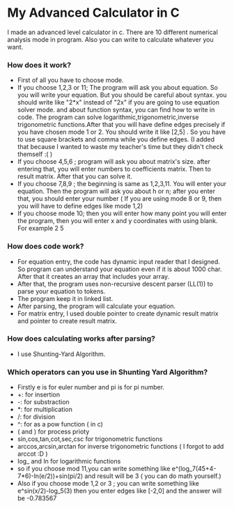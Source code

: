 # My Advanced Calculator in C
I made an advanced level calculator in c. There are 10 different numerical analysis mode in program. Also you can write to calculate whatever you want.
 ### How does it work?
 * First of all you have to choose mode.
 * If you choose 1,2,3 or 11; The program will ask you about equation. So you will write your equation. But you should be careful about syntax. you should write like "2*x" instead of "2x" if you are going to use equation solver mode.
and about function syntax, you can find how to write in code. The program can solve logarithmic,trigonometric,inverse trigonometric functions.After that you will have define edges precisely if you have chosen mode 1 or 2. 
You should write it like [2,5] . So you have to use square brackets and comma while you define edges. (I added that because I wanted to waste my teacher's time but they didn't check themself :(  )
* If you choose 4,5,6 ; program will ask you about matrix's size. after entering that, you will enter numbers to coefficients matrix. Then to result matrix. After that you can solve it.
* If you choose 7,8,9 ;  the beginning is same as 1,2,3,11. You will enter your equation. Then the program will ask you about h or n; after you enter that, you should enter your number ( If you are using mode 8 or 9, then you will have to 
define edges like mode 1,2)
* If you choose mode 10; then you will enter how many point you will enter the program, then you will enter x and y coordinates with using blank. For example 2 5 
 ### How does code work?
* For equation entry, the code has dynamic input reader that I designed. So program can understand your equation even if it is about 1000 char. After that it creates an array that includes your array.
* After that, the program uses non-recursive descent parser (LL(1)) to parse your equation to tokens.
* The program keep it in linked list.
* After parsing, the program will calculate your equation.
* For matrix entry, I used double pointer to create dynamic result matrix and pointer to create result matrix.   
### How does calculating works after parsing?
* I use Shunting-Yard Algorithm. 
### Which operators can you use in Shunting Yard Algorithm?
* Firstly e is for euler number and pi is for pi number.
* +: for insertion
* -: for substraction
* *: for multiplication
* /: for division
* ^: for as a pow function ( in c)
* ( and ) for process prioty
* sin,cos,tan,cot,sec,csc for trigonometric functions
* arccos,arcsin,arctan for inverse trigonometric functions ( I forgot to add arccot :D )
* log_ and ln for logarithmic functions
* so if you choose mod 11,you can write something like e^(log_7(45+4-7*6)-ln(e/2))+sin(pi/2) and result will be 3 ( you can do math yourself.)
* Also if you choose mode 1,2 or 3 ; you can write something like e^sin(x/2)-log_5(3) then you enter edges like [-2,0] and the answer will be -0.783567


